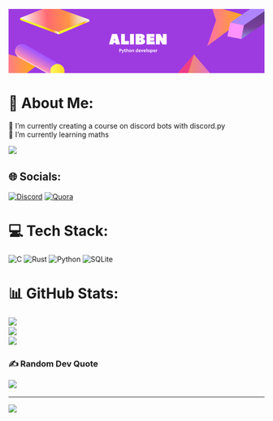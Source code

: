 <p align="center">
  <a href="https://www.yushi.dev/" target="_blank" rel="noreferrer"><img src="./aliben.png" alt="my banner"></a>
</p>

# 💫 About Me:
🔭 I’m currently creating a course on discord bots with discord.py<br>🌱 I’m currently learning maths

![]("https://opencollective.com/:username/collectives.js?role=backer")

## 🌐 Socials:
[![Discord](https://img.shields.io/badge/Discord-%237289DA.svg?logo=discord&logoColor=white)](htttps://discord.gg/AliBen#7502) [![Quora](https://img.shields.io/badge/Quora-%23B92B27.svg?logo=Quora&logoColor=white)](https://quora.com/profile/AliBen) 

# 💻 Tech Stack:
![C](https://img.shields.io/badge/c-%2300599C.svg?style=for-the-badge&logo=c&logoColor=white) ![Rust](https://img.shields.io/badge/Rust-000000?style=for-the-badge&logo=rust&logoColor=white) ![Python](https://img.shields.io/badge/python-3670A0?style=for-the-badge&logo=python&logoColor=ffdd54) ![SQLite](https://img.shields.io/badge/sqlite-%2307405e.svg?style=for-the-badge&logo=sqlite&logoColor=white) 

# 📊 GitHub Stats:
![](https://github-readme-stats.vercel.app/api?username=AliBen&theme=buefy&hide_border=false&include_all_commits=false&count_private=false)<br/>
![](https://github-readme-streak-stats.herokuapp.com/?user=AliBen&theme=buefy&hide_border=false)<br/>
![](https://github-readme-stats.vercel.app/api/top-langs/?username=AliBen&theme=buefy&hide_border=false&include_all_commits=false&count_private=false&layout=compact)

### ✍️ Random Dev Quote
![](https://quotes-github-readme.vercel.app/api?type=horizontal&theme=tokyonight)

---
[![](https://visitcount.itsvg.in/api?id=AliBen&icon=0&color=6)](https://visitcount.itsvg.in)

